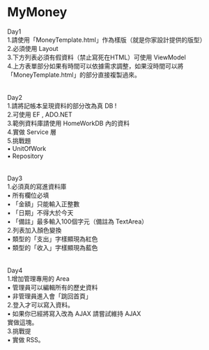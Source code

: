 # MyMoney
Day1<br/>
    1.請使用「MoneyTemplate.html」作為樣版（就是你家設計提供的版型）<br/>
    2.必須使用 Layout<br/>
    3.下方列表必須有假資料（禁止寫死在HTML）可使用 ViewModel<br/>
    4.上方表單部分如果有時間可以依據需求調整，如果沒時間可以將「MoneyTemplate.html」的部分直接複製過來。<br/>
<br/><br/>
Day2<br/>
    1.請將記帳本呈現資料的部分改為真 DB !<br/>
    2.可使用 EF , ADO.NET<br/>
    3.範例資料庫請使用 HomeWorkDB 內的資料<br/>
    4.實做 Service 層<br/>
    5.挑戰題<br/>
        ▪ UnitOfWork<br/>
        ▪ Repository<br/>
<br/><br/>
Day3<br/>
    1.必須真的寫進資料庫<br/>
        ▪ 所有欄位必填<br/>
        ▪ 「金額」只能輸入正整數<br/>
        ▪ 「日期」不得大於今天<br/>
        ▪ 「備註」最多輸入100個字元（備註為 TextArea）<br/>
    2.列表加入顏色變換<br/>
        ▪ 類型的「支出」字樣顯現為紅色<br/>
        ▪ 類型的「收入」字樣顯現為藍色<br/>
<br/><br/>
Day4<br/>
    1.增加管理專用的 Area<br/>
        ▪ 管理員可以編輯所有的歷史資料<br/>
        ▪ 非管理員進入會「跳回首頁」<br/>
    2.登入才可以寫入資料。<br/>
        ▪ 如果你已經將寫入改為 AJAX 請嘗試維持 AJAX<br/>
        實做這塊。<br/>
    3.挑戰提<br/>
        ▪ 實做 RSS。<br/>
